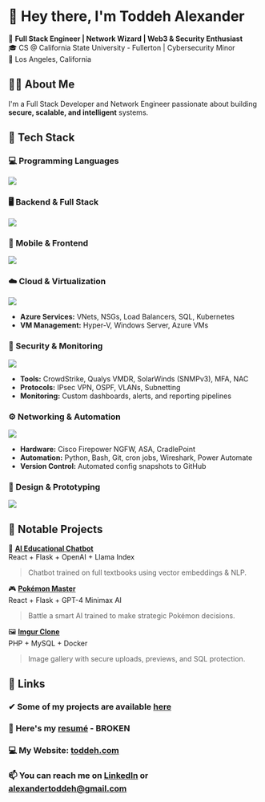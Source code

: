 # 👋 Hey there, I'm Toddeh Alexander

🚀 **Full Stack Engineer | Network Wizard | Web3 & Security Enthusiast**  
🎓 CS @ California State University - Fullerton | Cybersecurity Minor  
📍 Los Angeles, California


## 👨‍💻 About Me

I'm a Full Stack Developer and Network Engineer passionate about building **secure, scalable, and intelligent** systems.


## 🧰 Tech Stack

### 💻 Programming Languages  
![](https://skillicons.dev/icons?i=html,css,js,ts,py,cpp,r)

### 🖥 Backend & Full Stack  
![](https://skillicons.dev/icons?i=nodejs,php,flask,mysql)

### 📱 Mobile & Frontend  
![](https://skillicons.dev/icons?i=react,swift)

### ☁️ Cloud & Virtualization  
![](https://skillicons.dev/icons?i=azure,docker,windows,linux)

- **Azure Services:** VNets, NSGs, Load Balancers, SQL, Kubernetes  
- **VM Management:** Hyper-V, Windows Server, Azure VMs

### 🔐 Security & Monitoring  
![](https://skillicons.dev/icons?i=cloudflare)

- **Tools:** CrowdStrike, Qualys VMDR, SolarWinds (SNMPv3), MFA, NAC  
- **Protocols:** IPsec VPN, OSPF, VLANs, Subnetting  
- **Monitoring:** Custom dashboards, alerts, and reporting pipelines  

### ⚙️ Networking & Automation  
![](https://skillicons.dev/icons?i=raspberrypi,arduino,github,bots)

- **Hardware:** Cisco Firepower NGFW, ASA, CradlePoint  
- **Automation:** Python, Bash, Git, cron jobs, Wireshark, Power Automate  
- **Version Control:** Automated config snapshots to GitHub

### 🎨 Design & Prototyping  
![](https://skillicons.dev/icons?i=figma)


## 🚧 Notable Projects

🧠 [**AI Educational Chatbot**](https://github.com/toddehalexander/Educational-Textbook-Chatbot)  
React + Flask + OpenAI + Llama Index  
> Chatbot trained on full textbooks using vector embeddings & NLP.

🎮 [**Pokémon Master**](https://github.com/toddehalexander/PokemonMaster)  
React + Flask + GPT-4 Minimax AI  
> Battle a smart AI trained to make strategic Pokémon decisions.

🖼️ [**Imgur Clone**](https://github.com/toddehalexander/Imgur-Clone)  
PHP + MySQL + Docker  
> Image gallery with secure uploads, previews, and SQL protection.


## 🔗 Links

### ✔ Some of my projects are available [here](https://github.com/toddehalexander?tab=repositories)

### 📄 Here's my [resumé](https://toddeh.com/assets/Resume/Toddeh_Alexander_Resume.pdf) - BROKEN

### 💻 My Website: [toddeh.com](https://toddeh.com)

### 📫 You can reach me on [LinkedIn](https://www.linkedin.com/in/toddeh/) or **alexandertoddeh@gmail.com**
